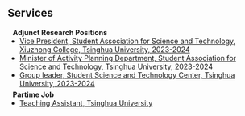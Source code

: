 ## Services

<h4 style="margin:0 10px 0;">Adjunct Research Positions</h4>

<ul style="margin:0 0 5px;">
  <li><a href="https://sixiechen.github.io/tsinghua.edu/"><autocolor>Vice President, Student Association for Science and Technology, Xiuzhong College, Tsinghua University, 2023-2024</autocolor></a></li>
  <li><a href="https://sixiechen.github.io/tsinghua.edu/"><autocolor>Minister of Activity Planning Department, Student Association for Science and Technology, Tsinghua University, 2023-2024</autocolor></a></li>
  <li><a href="https://sixiechen.github.io/tsinghua.edu/"><autocolor>Group leader, Student Science and Technology Center, Tsinghua University, 2023-2024</autocolor></a></li>
</ul>

<h4 style="margin:0 10px 0;">Partime Job</h4>

<ul style="margin:0 0 20px;">
  <li><a href="https://sixiechen.github.io/tsinghua.edu/"><autocolor>Teaching Assistant, Tsinghua University</autocolor></a></li>
</ul>
